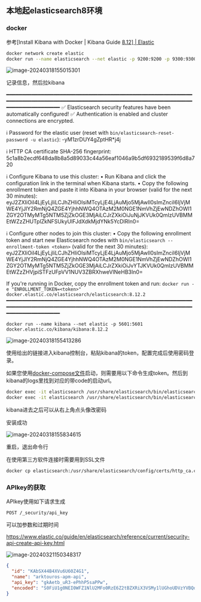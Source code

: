 ## 本地起elasticsearch8环境

### docker

参考[Install Kibana with Docker | Kibana Guide [8.12\] | Elastic](https://www.elastic.co/guide/en/kibana/current/docker.html)

```bash
docker network create elastic
docker run --name elasticsearch --net elastic -p 9200:9200 -p 9300:9300 -it -m 1GB ne
```

![image-20240318155015301](https://cdn.jsdelivr.net/gh/WangMinan/Pics/image-20240318155015301.png)

记录信息，然后拉kibana

━━━━━━━━━━━━━━━━━━━━━━━━━━━━━━━━━━━━━━━━━━━━━━━━━━━━━━━━━━━━━━━━━━━━━━━━━━━━━━━━━━━━━━━━━━━━━━━━━━━━━━━━━━━━━━━━━━━━━━━━━━━━━━━━━━━━━━━
✅ Elasticsearch security features have been automatically configured!
✅ Authentication is enabled and cluster connections are encrypted.

ℹ️  Password for the elastic user (reset with `bin/elasticsearch-reset-password -u elastic`):
  -yM1zrDUY4gZptHR*j4j

ℹ️  HTTP CA certificate SHA-256 fingerprint:
  5c1a8b2ecdf648da8b8a5d89033c44a56eaf1046a9b5df6932189539f6d8a720

ℹ️  Configure Kibana to use this cluster:
• Run Kibana and click the configuration link in the terminal when Kibana starts.
• Copy the following enrollment token and paste it into Kibana in your browser (valid for the next 30 minutes):
  eyJ2ZXIiOiI4LjEyLjIiLCJhZHIiOlsiMTcyLjE4LjAuMjo5MjAwIl0sImZnciI6IjVjMWE4YjJlY2RmNjQ4ZGE4YjhhNWQ4OTAzM2M0NGE1NmVhZjEwNDZhOWI1ZGY2OTMyMTg5NTM5ZjZkOGE3MjAiLCJrZXkiOiJuNjJKVUk0QmIzUVBMMEtWZzZHUTplZkNFSUkyUlFJdXdkMjdYNk5YcDlRIn0=

ℹ️ Configure other nodes to join this cluster:
• Copy the following enrollment token and start new Elasticsearch nodes with `bin/elasticsearch --enrollment-token <token>` (valid for the next 30 minutes):
  eyJ2ZXIiOiI4LjEyLjIiLCJhZHIiOlsiMTcyLjE4LjAuMjo5MjAwIl0sImZnciI6IjVjMWE4YjJlY2RmNjQ4ZGE4YjhhNWQ4OTAzM2M0NGE1NmVhZjEwNDZhOWI1ZGY2OTMyMTg5NTM5ZjZkOGE3MjAiLCJrZXkiOiJvYTJKVUk0QmIzUVBMMEtWZzZHVjpiSTFzUFpVV1NUV3ZBRXhweVlNeHB3In0=

  If you're running in Docker, copy the enrollment token and run:
  `docker run -e "ENROLLMENT_TOKEN=<token>" docker.elastic.co/elasticsearch/elasticsearch:8.12.2`
━━━━━━━━━━━━━━━━━━━━━━━━━━━━━━━━━━━━━━━━━━━━━━━━━━━━━━━━━━━━━━━━━━━━━━━━━━━━━━━━━━━━━━━━━━━━━━━━━━━━━━━━━━━━━━━━━━━━━━━━━━━━━━━━━━━━━━━

```
docker run --name kibana --net elastic -p 5601:5601 docker.elastic.co/kibana/kibana:8.12.2
```

![image-20240318155413286](https://cdn.jsdelivr.net/gh/WangMinan/Pics/image-20240318155413286.png)

使用给出的链接进入kibana控制台，粘贴kibana的token，配置完成后使用密码登录。

如果您使用[docker-compose文件](./docker-compose-es8.yaml)启动，则需要用以下命令生成token。然后到kibana的logs里找到对应的带code的启动url。

```sh
docker exec -it elasticsearch /usr/share/elasticsearch/bin/elasticsearch-reset-password -u elastic
docker exec -it elasticsearch /usr/share/elasticsearch/bin/elasticsearch-create-enrollment-token -s kibana
```

kibana进去之后可以从右上角点头像改密码

安装成功

![image-20240318155834615](https://cdn.jsdelivr.net/gh/WangMinan/Pics/image-20240318155834615.png)

重启，退出命令行

在使用第三方软件连接时需要用到SSL文件

```sh
docker cp elasticsearch:/usr/share/elasticsearch/config/certs/http_ca.crt .
```



### APIkey的获取

APIkey使用如下请求生成

```shell
POST /_security/api_key
```

可以加参数和过期时间

https://www.elastic.co/guide/en/elasticsearch/reference/current/security-api-create-api-key.html

![image-20240321150348317](https://cdn.jsdelivr.net/gh/WangMinan/Pics/image-20240321150348317.png)

```json
{
  "id": "KAbSX44B4XVu6U60Z4G1",
  "name": "arktouros-apm-api",
  "api_key": "gkAetb_uR3-ePhhP5saPPw",
  "encoded": "S0FiU1g0NEI0WFZ1NlU2MFo0RzE6Z2tBZXRiX3VSMy1lUGhoUDVzYVBQdw=="
}
```

